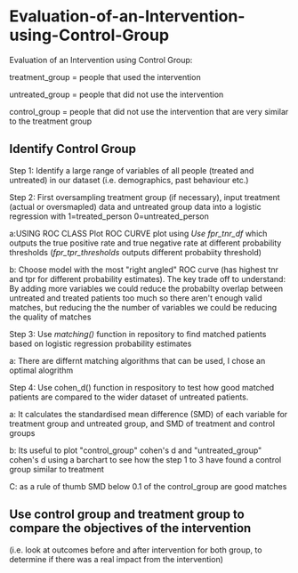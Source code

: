 # Evaluation-of-an-Intervention-using-Control-Group
Evaluation of an Intervention using Control Group: 

treatment_group = people that used the intervention

untreated_group = people that did not use the intervention

control_group = people that did not use the intervention that are very similar to the treatment group

## Identify Control Group

Step 1: Identify a large range of variables of all people (treated and untreated) in our dataset (i.e. demographics, past behaviour etc.)

Step 2: First oversampling treatment group (if necessary), input treatment (actual or oversmapled) data and untreated group data into a logistic regression with 1=treated_person
0=untreated_person

   a:USING ROC CLASS Plot ROC CURVE plot using *Use fpr_tnr_df* which outputs the true positive rate and true negative rate at different probability thresholds (*fpr_tpr_thresholds* outputs different probabiity threshold)
    
   b: Choose model with the most "right angled" ROC curve (has highest tnr and tpr for different probability estimates). The key trade off to understand: By adding more variables we could reduce the probabilty overlap between untreated and treated patients too much so there aren't enough valid matches, but reducing the the number of variables we could be reducing the quality of matches

Step 3: Use *matching()* function in repository to find matched patients based on logistic regression probability estimates
       
   a: There are differnt matching algorithms that can be used, I chose an optimal alogrithm  
        
Step 4: Use cohen_d() function in respository to test how good matched patients are compared to the wider dataset of untreated patients. 
      
   a: It calculates the standardised mean difference (SMD) of each variable for treatment group and untreated group, and SMD of treatment and control groups
      
   b: Its useful to plot "control_group" cohen's d and "untreated_group" cohen's d using a barchart to see how the step 1 to 3 have found a control group similar to treatment
      
   C: as a rule of thumb SMD below 0.1 of the control_group are good matches
 
## Use control group and treatment group to compare the objectives of the intervention

(i.e. look at outcomes before and after intervention for both group, to determine if there was a real impact from the intervention)
